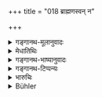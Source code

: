 +++
title = "018 ब्राह्मणस्वन् न"

+++

<details><summary>गङ्गानथ-मूलानुवादः</summary>

The Kṣatriya shall never appropriate the property of a Brāhmaṇa; when starving, he may appropriate the property of the robbers and of one who neglects his duties.—(18)
</details>

<details><summary>मेधातिथिः</summary>

**क्षत्रियेणेति** । **क्षत्रिय**ग्रहणं वैश्यशूद्रयोर् अपि प्रदर्शनार्थम् । **कदाचनेति** महत्याम् आपदीत्य् अर्थः । **दस्युनिष्क्रिययोर्** ब्राह्मणयोर् एव । **दस्युस्** तस्करो **निष्क्रियस्** त्व् अकर्मानाशर्मी ॥ ११.१८ ॥
</details>

<details><summary>गङ्गानथ-भाष्यानुवादः</summary>

‘*The Kṣatriya*’— This is meant to include the Vaiśya and the Śūdra also.

‘*Never*’—*i.e*., not even in times of the greatest distress.

‘*Robber and one who neglects his duties*.’—That is, Brāhmaṇas having this character. ‘*Robber*’ is the thief, and ‘*one who neglects his duties*’ is the person who does not observe the rules governing the life-stages.—(18)
</details>

<details><summary>गङ्गानथ-टिप्पन्यः</summary>

This is quoted in *Aparārka* (p. 938), as an exception to what has gone in the preceding two verses.
</details>

<details><summary>भारुचिः</summary>

> **ब्राह्मणस्वं न हर्तव्यं क्षत्रियेण कदाचन ।**

कदाचिद् अपि यथोक्तायाम् अप्य् अवस्थायाम् । एवं च दण्डापूपिकया वैश्यशूद्रयोर् अपि प्रतिषेधो [विज्ञेयः] । ब्राह्मणस्य ब्रह्मस्वापहरणे ऽप्रतिषेधः; तथा चोक्तम् "आदाननित्याच् चादातुः" (म्ध् ११.१४) इति ॥

> **दस्युनिष्क्रिययोस् तु **

ब्राह्मणयोर् एव सतोः,

> **स्वम् अजीवन् हर्तुम् अर्हति  ॥ ११.१७ ॥**

कारणात् पूर्वप्रतिषेधविषये प्रतिप्रसवो ऽयं विज्ञेयः । एवं च ब्राह्मणस्य श्रेयसो ऽपि ब्राह्मणाद् एतद् अनुज्ञातं भवति ॥ ११.१७ ॥
</details>

<details><summary>Bühler</summary>

018	(On such occasions) a Kshatriya must never take the property of a (virtuous Brahmana; but he who is starving may appropriate the possessions of a Dasyu, or of one who neglects his sacred duties.
</details>
